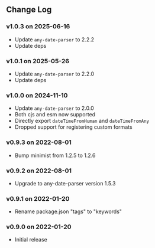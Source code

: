 ## Change Log

### v1.0.3 on 2025-06-16

- Update `any-date-parser` to 2.2.2
- Update deps

### v1.0.1 on 2025-05-26

- Update `any-date-parser` to 2.2.0
- Update deps

### v1.0.0 on 2024-11-10

- Update `any-date-parser` to 2.0.0
- Both cjs and esm now supported
- Directly export `dateTimeFromHuman` and `dateTimeFromAny`
- Dropped support for registering custom formats

### v0.9.3 on 2022-08-01

- Bump minimist from 1.2.5 to 1.2.6

### v0.9.2 on 2022-08-01

- Upgrade to any-date-parser version 1.5.3

### v0.9.1 on 2022-01-20

- Rename package.json "tags" to "keywords"

### v0.9.0 on 2022-01-20

- Initial release
